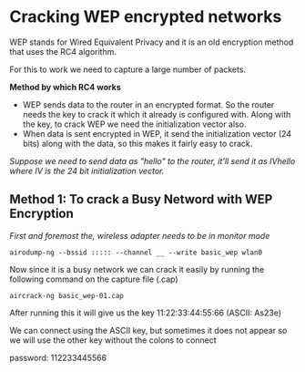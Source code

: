 # Cracking WEP encrypted networks

WEP stands for Wired Equivalent Privacy and it is an old encryption method that uses the RC4 algorithm. 

For this to work we need to capture a large number of packets.

**Method by which RC4 works**

- WEP sends data to the router in an encrypted format. So the router needs the key to crack it which it already is configured with. Along with the key, to crack WEP we need the initialization vector also.
- When data is sent encrypted in WEP, it send the initialization vector (24 bits) along with the data, so this makes it fairly easy to crack.


*Suppose we need to send data as "hello" to the router, it'll send it as IVhello where IV is the 24 bit initialization vector.*


 ## **Method 1: To crack a Busy Netword with WEP Encryption**
 *First and foremost the, wireless adapter needs to be in monitor mode*
 ```
 airodump-ng --bssid ::::: --channel __ --write basic_wep wlan0
 ```

 Now since it is a busy network we can crack it easily by running the following command on the capture file (.cap)

 ```
 aircrack-ng basic_wep-01.cap
 ```

 After running this it will give us the key 11:22:33:44:55:66 (ASCII: As23e)

 We can connect using the ASCII key, but sometimes it does not appear so we will use the other key without the colons to connect

 password: 112233445566

 
